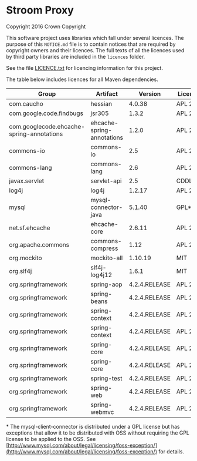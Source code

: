 # Stroom Proxy

Copyright 2016 Crown Copyright

This software project uses libraries which fall under several licences. The purpose of this `NOTICE.md` file is to contain notices that are required by copyright owners and their licences. The full texts of all the licences used by third party libraries are included in the `licences` folder.

See the file [LICENCE.txt](./LICENCE.txt) for licencing information for this project.

The table below includes licences for all Maven dependencies.

| Group                                     | Artifact                                     | Version          | Licence       | Licence | Licence       |
|-------------------------------------------|----------------------------------------------|------------------|---------------|---------|---------------|
| com.caucho                                | hessian                                      | 4.0.38           | APL 2.0       |         |               |
| com.google.code.findbugs                  | jsr305                                       | 1.3.2            | APL 2.0       |         |               |
| com.googlecode.ehcache-spring-annotations | ehcache-spring-annotations                   | 1.2.0            | APL 2.0       |         |               |
| commons-io                                | commons-io                                   | 2.5              | APL 2.0       |         |               |
| commons-lang                              | commons-lang                                 | 2.6              | APL 2.0       |         |               |
| javax.servlet                             | servlet-api                                  | 2.5              | CDDL1.0       |         |               |
| log4j                                     | log4j                                        | 1.2.17           | APL 2.0       |         |               |
| mysql                                     | mysql-connector-java                         | 5.1.40           | GPL\*         |         |               |
| net.sf.ehcache                            | ehcache-core                                 | 2.6.11           | APL 2.0       |         |               |
| org.apache.commons                        | commons-compress                             | 1.12             | APL 2.0       |         |               |
| org.mockito                               | mockito-all                                  | 1.10.19          | MIT           |         |               |
| org.slf4j                                 | slf4j-log4j12                                | 1.6.1            | MIT           |         |               |
| org.springframework                       | spring-aop                                   | 4.2.4.RELEASE    | APL 2.0       |         |               |
| org.springframework                       | spring-beans                                 | 4.2.4.RELEASE    | APL 2.0       |         |               |
| org.springframework                       | spring-context                               | 4.2.4.RELEASE    | APL 2.0       |         |               |
| org.springframework                       | spring-context                               | 4.2.4.RELEASE    | APL 2.0       |         |               |
| org.springframework                       | spring-core                                  | 4.2.4.RELEASE    | APL 2.0       |         |               |
| org.springframework                       | spring-core                                  | 4.2.4.RELEASE    | APL 2.0       |         |               |
| org.springframework                       | spring-test                                  | 4.2.4.RELEASE    | APL 2.0       |         |               |
| org.springframework                       | spring-web                                   | 4.2.4.RELEASE    | APL 2.0       |         |               |
| org.springframework                       | spring-webmvc                                | 4.2.4.RELEASE    | APL 2.0       |         |               |


\* The mysql-client-connector is distributed under a GPL license but has exceptions that allow it to be distributed with OSS without requiring the GPL license to be applied to the OSS. See [http://www.mysql.com/about/legal/licensing/foss-exception/](http://www.mysql.com/about/legal/licensing/foss-exception/) for details.
